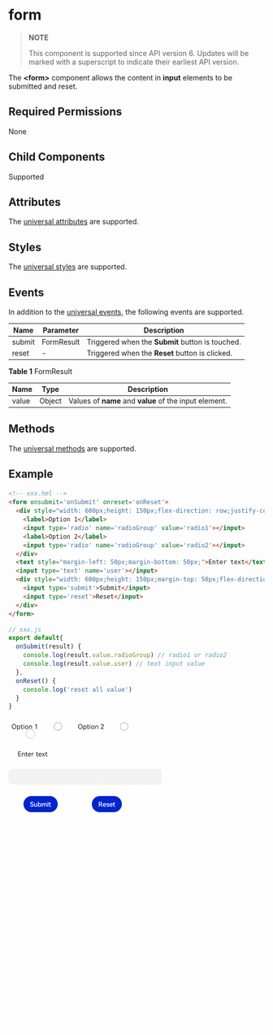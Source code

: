 # form

>  **NOTE**
>
>  This component is supported since API version 6. Updates will be marked with a superscript to indicate their earliest API version.

The **\<form>** component allows the content in **input** elements to be submitted and reset.


## Required Permissions

None


## Child Components

Supported


## Attributes

The [universal attributes](js-components-common-attributes.md) are supported.


## Styles

The [universal styles](js-components-common-styles.md) are supported.


## Events

In addition to the [universal events](js-components-common-events.md), the following events are supported.

| Name| Parameter| Description|
| -------- | -------- | -------- |
| submit | FormResult | Triggered when the **Submit** button is touched.|
| reset | - | Triggered when the **Reset** button is clicked.|

**Table 1** FormResult

| Name| Type| Description|
| -------- | -------- | -------- |
| value | Object | Values of **name** and **value** of the input element.|


## Methods

The [universal methods](js-components-common-methods.md) are supported.


## Example

```html
<!-- xxx.hml -->
<form onsubmit='onSubmit' onreset='onReset'>
  <div style="width: 600px;height: 150px;flex-direction: row;justify-content: space-around;">
    <label>Option 1</label>
    <input type='radio' name='radioGroup' value='radio1'></input>
    <label>Option 2</label>
    <input type='radio' name='radioGroup' value='radio2'></input>
  </div>
  <text style="margin-left: 50px;margin-bottom: 50px;">Enter text</text>
  <input type='text' name='user'></input>
  <div style="width: 600px;height: 150px;margin-top: 50px;flex-direction: row;justify-content: space-around;">
    <input type='submit'>Submit</input>
    <input type='reset'>Reset</input>
  </div>
</form>
```

```js
// xxx.js
export default{
  onSubmit(result) {
    console.log(result.value.radioGroup) // radio1 or radio2
    console.log(result.value.user) // text input value
  },
  onReset() {
    console.log('reset all value')
  }
}
```

![001](figures/001.gif)

